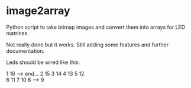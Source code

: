# image2array
Python script to take bitmap images and convert them into arrays for LED matrices.

Not really done but it works. Still adding some features and further documentation.


Leds should be wired like this:

1     16 --> end...
2     15
3     14
4     13
5     12  
6     11
7     10
8 --> 9


